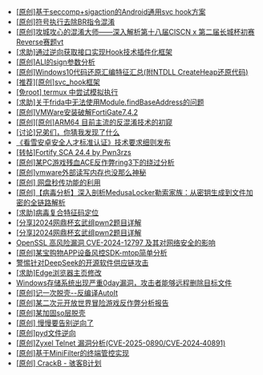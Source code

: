 + [[原创]基于seccomp+sigaction的Android通用svc hook方案](https://bbs.kanxue.com/thread-277544.htm)
+ [[原创]符号执行去除BR指令混淆](https://bbs.kanxue.com/thread-280737.htm)
+ [[原创]攻城攻心的混淆大师——深入解析第十八届CISCN x 第二届长城杯初赛Reverse赛题vt](https://bbs.kanxue.com/thread-285566.htm)
+ [[求助]通过逆向获取接口实现Hook技术插件化框架](https://bbs.kanxue.com/thread-285565.htm)
+ [[原创]ALI的sign参数分析](https://bbs.kanxue.com/thread-284292.htm)
+ [[原创]Windows10代码还原汇编特征汇总(附NTDLL CreateHeap还原代码)](https://bbs.kanxue.com/thread-285564.htm)
+ [[推荐][原创]svc_hook框架](https://bbs.kanxue.com/thread-284713.htm)
+ [[免root] termux 中尝试模拟执行](https://bbs.kanxue.com/thread-285091.htm)
+ [[求助]关于frida中无法使用Module.findBaseAddress的问题](https://bbs.kanxue.com/thread-281664.htm)
+ [[原创]VMWare安装破解FortiGate7.4.2](https://bbs.kanxue.com/thread-284794.htm)
+ [[原创][原创]ARM64 目前主流的反混淆技术的初窥](https://bbs.kanxue.com/thread-285567.htm)
+ [[讨论]兄弟们，你猜我发现了什么](https://bbs.kanxue.com/thread-285293.htm)
+ [《看雪安卓安全人才标准认证》技术要求细则发布](https://bbs.kanxue.com/thread-265424.htm)
+ [[转帖]Fortify SCA 24.4 by Pwn3rzs](https://bbs.kanxue.com/thread-285524.htm)
+ [[原创]某PC游戏残血ACE反作弊ring3下的绕过分析](https://bbs.kanxue.com/thread-284667.htm)
+ [[原创]vmware外部读写内存也没那么神秘](https://bbs.kanxue.com/thread-284956.htm)
+ [[原创] 网盘秒传功能的利用](https://bbs.kanxue.com/thread-284783.htm)
+ [[原创]【病毒分析】深入剖析MedusaLocker勒索家族：从密钥生成到文件加密的全链路解析](https://bbs.kanxue.com/thread-285568.htm)
+ [[求助]病毒复合特征码定位](https://bbs.kanxue.com/thread-285518.htm)
+ [[分享]2024网鼎杯玄武组pwn2题目详解](https://bbs.kanxue.com/thread-285579.htm)
+ [[分享]2024网鼎杯玄武组pwn2题目详解](https://bbs.kanxue.com/thread-285578.htm)
+ [OpenSSL 高风险漏洞 CVE-2024-12797 及其对网络安全的影响](https://bbs.kanxue.com/thread-285577.htm)
+ [[原创]某宝购物APP设备风控SDK-mtop简单分析](https://bbs.kanxue.com/thread-284241.htm)
+ [警惕针对DeepSeek的开源软件供应链攻击](https://bbs.kanxue.com/thread-285576.htm)
+ [[求助]Edge浏览器主页修改](https://bbs.kanxue.com/thread-285575.htm)
+ [Windows存储系统出现严重0day漏洞，攻击者能够远程删除目标文件](https://bbs.kanxue.com/thread-285573.htm)
+ [[原创]记一次脱壳--反编译AutoIt](https://bbs.kanxue.com/thread-285274.htm)
+ [[原创]某二次元开放世界冒险游戏反作弊分析报告](https://bbs.kanxue.com/thread-285580.htm)
+ [[原创]某加固so层脱壳](https://bbs.kanxue.com/thread-285539.htm)
+ [[原创] 慢慢要告别逆向了](https://bbs.kanxue.com/thread-270844.htm)
+ [[原创]pyd文件逆向](https://bbs.kanxue.com/thread-285496.htm)
+ [[原创]Zyxel Telnet 漏洞分析(CVE-2025-0890/CVE‑2024‑40891)](https://bbs.kanxue.com/thread-285584.htm)
+ [[原创]基于MiniFilter的终端管控实现](https://bbs.kanxue.com/thread-285447.htm)
+ [[原创] CrackB - 骇客B计划](https://bbs.kanxue.com/thread-285582.htm)
